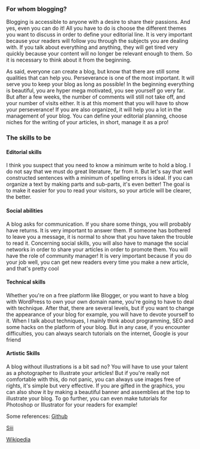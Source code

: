 ### For whom blogging?

Blogging is accessible to anyone with a desire to share their passions. And yes, even you can do it! All you have to do is choose the different themes you want to discuss in order to define your editorial line. It is very important because your readers will follow you through the subjects you are dealing with. If you talk about everything and anything, they will get tired very quickly because your content will no longer be relevant enough to them. So it is necessary to think about it from the beginning.

As said, everyone can create a blog, but know that there are still some qualities that can help you. Perseverance is one of the most important. It will serve you to keep your blog as long as possible! In the beginning everything is beautiful, you are hyper mega motivated, you see yourself go very far. But after a few weeks, the number of comments will still not take off, and your number of visits either. It is at this moment that you will have to show your perseverance!
If you are also organized, it will help you a lot in the management of your blog. You can define your editorial planning, choose niches for the writing of your articles, in short, manage it as a pro!

### The skills to be

#### Editorial skills
I think you suspect that you need to know a minimum write to hold a blog. I do not say that we must do great literature, far from it. But let's say that well constructed sentences with a minimum of spelling errors is ideal. If you can organize a text by making parts and sub-parts, it's even better! The goal is to make it easier for you to read your visitors, so your article will be clearer, the better.

#### Social abilities
A blog asks for communication. If you share some things, you will probably have returns. It is very important to answer them. If someone has bothered to leave you a message, it is normal to show that you have taken the trouble to read it.
Concerning social skills, you will also have to manage the social networks in order to share your articles in order to promote them. You will have the role of community manager! It is very important because if you do your job well, you can get new readers every time you make a new article, and that's pretty cool

#### Technical skills
Whether you're on a free platform like Blogger, or you want to have a blog with WordPress to own your own domain name, you're going to have to deal with technique. After that, there are several levels, but if you want to change the appearance of your blog for example, you will have to devote yourself to it. When I talk about techniques, I mainly think about programming, SEO and some hacks on the platform of your blog. But in any case, if you encounter difficulties, you can always search tutorials on the internet, Google is your friend

#### Artistic Skills
A blog without illustrations is a bit sad no? You will have to use your talent as a photographer to illustrate your articles! But if you're really not comfortable with this, do not panic, you can always use images free of rights, it's simple but very effective.
If you are gifted in the graphics, you can also show it by making a beautiful banner and assemblies at the top to illustrate your blog. To go further, you can even make tutorials for Photoshop or Illustrator for your readers for example!

Some references:
[Github](https://uxf8v.github.io/)

[Siii](http://siii.club/)

[Wikipedia](http://wikipedia.org)


